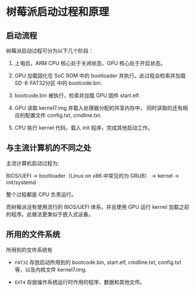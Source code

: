 # 树莓派启动过程和原理

## 启动流程

树莓派启动过程可分为以下几个阶段：

1. 上电后，ARM CPU 核心处于关闭状态，GPU 核心处于开启状态。

2. GPU 加载固化在 SoC ROM 中的 bootloader 并执行。此过程会检索并加载 SD 卡 FAT32分区 中的 bootcode.bin.

3. bootcode.bin 被执行，检索并加载 GPU 固件 start.elf.

4. GPU 读取 kernel7.img 并载入处理器分配的共享内存中， 同时读取的还有相应的配置文件 config.txt, cmdline.txt.

5. CPU 执行 kernel 代码，载入 init 程序，完成其他启动工作。

## 与主流计算机的不同之处

主流计算机启动过程为:

BIOS/UEFI -> bootloader（Linux on x86 中常见的为 GRUB） -> kernel -> init/systemd

整个过程都是 CPU 负责运行。

而树莓派没有使用流行的 BIOS/UEFI 体系，并且使用 GPU 运行 kernel 加载之前的程序。此做法更类似于嵌入式设备。

## 所用的文件系统

所用到的文件系统有

- `FAT32` 存放启动所用到的 bootcode.bin, start.elf, cmdline.txt, config.txt 等，以及内核文件 kernel7.img.

- `EXT4` 存放操作系统运行时作用的程序、数据和其他文件。